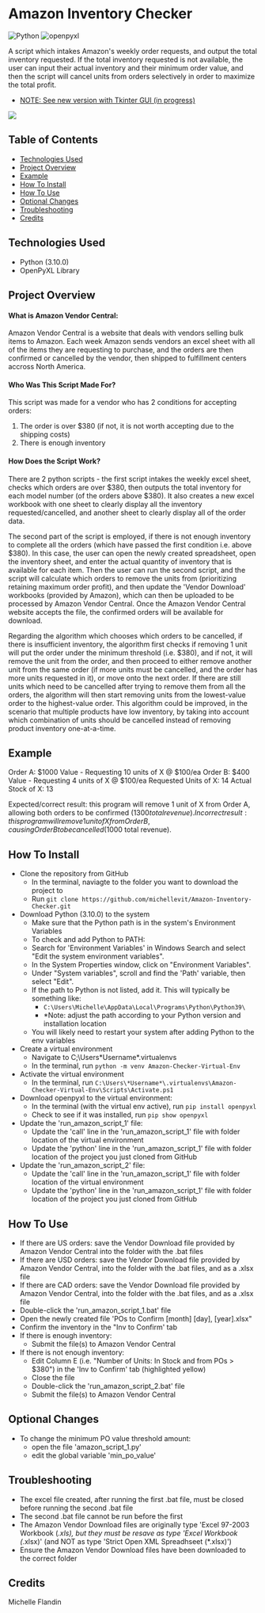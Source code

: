 # Amazon Inventory Checker

![Python](https://img.shields.io/badge/Python-3.10-f7dd68.svg)
![openpyxl](https://img.shields.io/badge/OpenPyXL-3.0.9-206e47.svg)

A script which intakes Amazon's weekly order requests, and output the total inventory requested. If the total inventory requested is not available, the user can input their actual inventory and their minimum order value, and then the script will cancel units from orders selectively in order to maximize the total profit.

* [NOTE: See new version with Tkinter GUI (in progress)](https://github.com/michellevit/Amazon-Inventory-Checker-App)

<a href="https://youtu.be/lD-wTry930w?si=mQKalJ-FNDY_Rot3" target="_blank"><img src="https://img.shields.io/badge/YouTube-Demo-red?style=for-the-badge&logo=youtube&color=FF0000"></a>


## Table of Contents
- [Technologies Used](#technologies-used)
- [Project Overview](#project-overview)
- [Example](#example)
- [How To Install](#how-to-install)
- [How To Use](#how-to-use)
- [Optional Changes](#optional-changes)
- [Troubleshooting](#troubleshooting)
- [Credits](#credits)


## Technologies Used<a name="technologies-used"></a>
- Python (3.10.0)
- OpenPyXL Library


## Project Overview<a name="project-overview"></a>
#### What is Amazon Vendor Central: 
Amazon Vendor Central is a website that deals with vendors selling bulk items to Amazon. Each week Amazon sends vendors an excel sheet with all of the items they are requesting to purchase, and the orders are then confirmed or cancelled by the vendor, then shipped to fulfillment centers accross North America.

#### Who Was This Script Made For?
This script was made for a vendor who has 2 conditions for accepting orders: 
1) The order is over $380 (if not, it is not worth accepting due to the shipping costs)
2) There is enough inventory

#### How Does the Script Work?
There are 2 python scripts - the first script intakes the weekly excel sheet, checks which orders are over $380, then outputs the total inventory for each model number (of the orders above $380). It also creates a new excel workbook with one sheet to clearly display all the inventory requested/cancelled, and another sheet to clearly display all of the order data.

The second part of the script is employed, if there is not enough inventory to complete all the orders (which have passed the first condition i.e. above $380). In this case, the user can open the newly created spreadsheet, open the inventory sheet, and enter the actual quantity of inventory that is available for each item. Then the user can run the second script, and the script will calculate which orders to remove the units from (prioritizing retaining maximum order profit), and then update the 'Vendor Download' workbooks (provided by Amazon), which can then be uploaded to be processed by Amazon Vendor Central. Once the Amazon Vendor Central website accepts the file, the confirmed orders will be available for download.

Regarding the algorithm which chooses which orders to be cancelled, if there is insufficient inventory, the algorithm first checks if removing 1 unit will put the order under the minimum threshold (i.e. $380), and if not, it will remove the unit from the order, and then proceed to either remove another unit from the same order (if more units must be cancelled, and the order has more units requested in it), or move onto the next order. If there are still units which need to be cancelled after trying to remove them from all the orders, the algorithm will then start removing units from the lowest-value order to the highest-value order. This algorithm could be improved, in the scenario that multiple products have low inventory, by taking into account which combination of units should be cancelled instead of removing product inventory one-at-a-time.


## Example<a name="example"></a>
Order A: $1000 Value - Requesting 10 units of X @ $100/ea
Order B: $400 Value - Requesting 4 units of X @ $100/ea
Requested Units of X: 14
Actual Stock of X: 13

Expected/correct result: this program will remove 1 unit of X from Order A, allowing both orders to be confirmed ($1300 total revenue).
Incorrect result: this program will remove 1 unit of X from Order B, causing Order B to be cancelled ($1000 total revenue). 


## How To Install<a name="how-to-install"></a>
- Clone the repository from GitHub
  - In the terminal, naviagte to the folder you want to download the project to
  - Run `git clone https://github.com/michellevit/Amazon-Inventory-Checker.git`
- Download Python (3.10.0) to the system
  - Make sure that the Python path is in the system's Environment Variables
  - To check and add Python to PATH:
  - Search for 'Environment Variables' in Windows Search and select "Edit the system environment variables".
  - In the System Properties window, click on "Environment Variables".
  - Under "System variables", scroll and find the 'Path' variable, then select "Edit".
  - If the path to Python is not listed, add it. This will typically be something like:
    - `C:\Users\Michelle\AppData\Local\Programs\Python\Python39\` 
    - *Note: adjust the path according to your Python version and installation location
  - You will likely need to restart your system after adding Python to the env variables
- Create a virtual environment
  - Navigate to C;\Users\*Username*\.virtualenvs
  - In the terminal, run `python -m venv Amazon-Checker-Virtual-Env`
- Activate the virtual environment
  - In the terminal, run `C:\Users\*Username*\.virtualenvs\Amazon-Checker-Virtual-Env\Scripts\Activate.ps1`
- Download openpyxl to the virtual environment: 
  - In the terminal (with the virtual env active), run `pip install openpyxl`
  - Check to see if it was installed, run `pip show openpyxl`
- Update the 'run_amazon_script_1' file:
  - Update the 'call' line in the 'run_amazon_script_1' file with folder location of the virtual environment
  - Update the 'python' line in the 'run_amazon_script_1' file with folder location of the project you just cloned from GitHub
- Update the 'run_amazon_script_2' file:
  - Update the 'call' line in the 'run_amazon_script_1' file with folder location of the virtual environment
  - Update the 'python' line in the 'run_amazon_script_1' file with folder location of the project you just cloned from GitHub


## How To Use<a name="how-to-use"></a>
- If there are US orders: save the Vendor Download file provided by Amazon Vendor Central into the folder with the .bat files
- If there are USD orders: save the Vendor Download file provided by Amazon Vendor Central, into the folder with the .bat files, and as a .xlsx file
- If there are CAD orders: save the Vendor Download file provided by Amazon Vendor Central, into the folder with the .bat files, and as a .xlsx file
- Double-click the 'run_amazon_script_1.bat' file
- Open the newly created file 'POs to Confirm [month] [day], [year].xlsx"
- Confirm the inventory in the "Inv to Confirm' tab
- If there is enough inventory:
  - Submit the file(s) to Amazon Vendor Central
- If there is not enough inventory: 
  - Edit Column E (i.e. "Number of Units: In Stock and from POs > $380") in the 'Inv to Confirm' tab (highlighted yellow)
  - Close the file
  - Double-click the 'run_amazon_script_2.bat' file
  - Submit the file(s) to Amazon Vendor Central


## Optional Changes<a name="optional-changes"></a>
- To change the minimum PO value threshold amount: 
  - open the file 'amazon_script_1.py'
  - edit the global variable 'min_po_value'


## Troubleshooting<a name="troubleshooting"></a>
- The excel file created, after running the first .bat file, must be closed before running the second .bat file
- The second .bat file cannot be run before the first
- The Amazon Vendor Download files are originally type 'Excel 97-2003 Workbook (*.xls), but they must be resave as type 'Excel Workbook (*.xlsx)' (and NOT as type 'Strict Open XML Spreadhseet (*.xlsx)')
- Ensure the Amazon Vendor Download files have been downloaded to the correct folder


## Credits<a name="credits"></a>
Michelle Flandin
